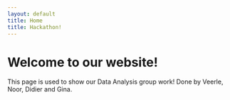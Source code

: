 ```yaml
---
layout: default
title: Home
title: Hackathon!
---
```


# Welcome to our website!

This page is used to show our Data Analysis group work! Done by Veerle, Noor, Didier and Gina.



